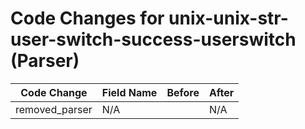 # Code Changes for unix-unix-str-user-switch-success-userswitch (Parser)

| Code Change | Field Name | Before | After |
|-------------|------------|--------|-------|
| removed_parser | N/A |  | N/A |